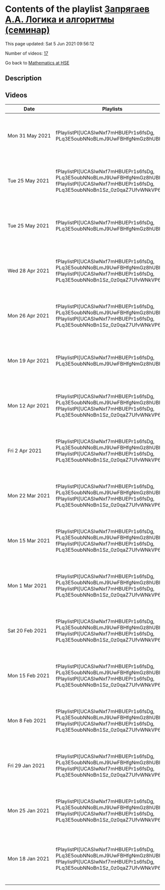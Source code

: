 # Contents of the playlist [Запрягаев А.А. Логика и алгоритмы (семинар)](https://www.youtube.com/playlist?list=PLq3E5oubNNoBLmJ9UwFBHfgNmGz8hUBhO)

This page updated: Sat 5 Jun 2021 09:56:12

Number of videos: [17](#videos)

Go back to [Mathematics at HSE](../README.md)

## Description



## Videos

|Date|Playlists|Links|Name|
|---|---|---|---|
| Mon&nbsp;31&nbsp;May&nbsp;2021 | fPlaylistPl[UCASlwNxf7mHBUEPr1s6fsDg, PLq3E5oubNNoBLmJ9UwFBHfgNmGz8hUBhO] |  | [[**e**](https://studio.youtube.com/video/mV-W9VM_POM/edit "Edit")] [Запрягаев А.А. Логика и алгоритмы (семинар) 29.05.2021](https://www.youtube.com/watch?v=mV-W9VM_POM&list=PLq3E5oubNNoBLmJ9UwFBHfgNmGz8hUBhO) |
| Tue&nbsp;25&nbsp;May&nbsp;2021 | fPlaylistPl[UCASlwNxf7mHBUEPr1s6fsDg, PLq3E5oubNNoBLmJ9UwFBHfgNmGz8hUBhO], fPlaylistPl[UCASlwNxf7mHBUEPr1s6fsDg, PLq3E5oubNNoBn1Sz_0z0qaZ7UfvWNkVP6] |  | [[**e**](https://studio.youtube.com/video/1YpB_AJLcds/edit "Edit")] [Запрягаев А.А. Логика и алгоритмы (семинар) 21.05.2021](https://www.youtube.com/watch?v=1YpB_AJLcds&list=PLq3E5oubNNoBLmJ9UwFBHfgNmGz8hUBhO) |
| Tue&nbsp;25&nbsp;May&nbsp;2021 | fPlaylistPl[UCASlwNxf7mHBUEPr1s6fsDg, PLq3E5oubNNoBLmJ9UwFBHfgNmGz8hUBhO] |  | [[**e**](https://studio.youtube.com/video/gJFQTG-m42k/edit "Edit")] [Запрягаев А.А. Логика и алгоритмы (семинар) 14.05.2021](https://www.youtube.com/watch?v=gJFQTG-m42k&list=PLq3E5oubNNoBLmJ9UwFBHfgNmGz8hUBhO) |
| Wed&nbsp;28&nbsp;Apr&nbsp;2021 | fPlaylistPl[UCASlwNxf7mHBUEPr1s6fsDg, PLq3E5oubNNoBLmJ9UwFBHfgNmGz8hUBhO], fPlaylistPl[UCASlwNxf7mHBUEPr1s6fsDg, PLq3E5oubNNoBn1Sz_0z0qaZ7UfvWNkVP6] |  | [[**e**](https://studio.youtube.com/video/5Nwms-MtVqU/edit "Edit")] [Запрягаев А.А. Логика и алгоритмы (семинар) 28.04.2021](https://www.youtube.com/watch?v=5Nwms-MtVqU&list=PLq3E5oubNNoBLmJ9UwFBHfgNmGz8hUBhO) |
| Mon&nbsp;26&nbsp;Apr&nbsp;2021 | fPlaylistPl[UCASlwNxf7mHBUEPr1s6fsDg, PLq3E5oubNNoBLmJ9UwFBHfgNmGz8hUBhO], fPlaylistPl[UCASlwNxf7mHBUEPr1s6fsDg, PLq3E5oubNNoBn1Sz_0z0qaZ7UfvWNkVP6] |  | [[**e**](https://studio.youtube.com/video/a0YqoNBlAWk/edit "Edit")] [Запрягаев А.А. Логика и алгоритмы (семинар) 23.04.2021](https://www.youtube.com/watch?v=a0YqoNBlAWk&list=PLq3E5oubNNoBLmJ9UwFBHfgNmGz8hUBhO) |
| Mon&nbsp;19&nbsp;Apr&nbsp;2021 | fPlaylistPl[UCASlwNxf7mHBUEPr1s6fsDg, PLq3E5oubNNoBLmJ9UwFBHfgNmGz8hUBhO] |  | [[**e**](https://studio.youtube.com/video/k4Deq62Xp34/edit "Edit")] [Запрягаев А.А. Логика и алгоритмы (семинар) 16.04.2021](https://www.youtube.com/watch?v=k4Deq62Xp34&list=PLq3E5oubNNoBLmJ9UwFBHfgNmGz8hUBhO) |
| Mon&nbsp;12&nbsp;Apr&nbsp;2021 | fPlaylistPl[UCASlwNxf7mHBUEPr1s6fsDg, PLq3E5oubNNoBLmJ9UwFBHfgNmGz8hUBhO], fPlaylistPl[UCASlwNxf7mHBUEPr1s6fsDg, PLq3E5oubNNoBn1Sz_0z0qaZ7UfvWNkVP6] |  | [[**e**](https://studio.youtube.com/video/F8WBckPOkAw/edit "Edit")] [Запрягаев А.А. Логика и алгоритмы (семинар) 09.04.2021](https://www.youtube.com/watch?v=F8WBckPOkAw&list=PLq3E5oubNNoBLmJ9UwFBHfgNmGz8hUBhO) |
| Fri&nbsp;2&nbsp;Apr&nbsp;2021 | fPlaylistPl[UCASlwNxf7mHBUEPr1s6fsDg, PLq3E5oubNNoBLmJ9UwFBHfgNmGz8hUBhO], fPlaylistPl[UCASlwNxf7mHBUEPr1s6fsDg, PLq3E5oubNNoBn1Sz_0z0qaZ7UfvWNkVP6] |  | [[**e**](https://studio.youtube.com/video/YM_-Ld3KY6A/edit "Edit")] [Запрягаев А.А.- Логика и алгоритмы (Семинар) 31.01.2021](https://www.youtube.com/watch?v=YM_-Ld3KY6A&list=PLq3E5oubNNoBLmJ9UwFBHfgNmGz8hUBhO) |
| Mon&nbsp;22&nbsp;Mar&nbsp;2021 | fPlaylistPl[UCASlwNxf7mHBUEPr1s6fsDg, PLq3E5oubNNoBLmJ9UwFBHfgNmGz8hUBhO], fPlaylistPl[UCASlwNxf7mHBUEPr1s6fsDg, PLq3E5oubNNoBn1Sz_0z0qaZ7UfvWNkVP6] |  | [[**e**](https://studio.youtube.com/video/SDrmxIjlbBI/edit "Edit")] [Запрягаев А.А. Логика и алгоритмы (семинар) 19.03.2021](https://www.youtube.com/watch?v=SDrmxIjlbBI&list=PLq3E5oubNNoBLmJ9UwFBHfgNmGz8hUBhO) |
| Mon&nbsp;15&nbsp;Mar&nbsp;2021 | fPlaylistPl[UCASlwNxf7mHBUEPr1s6fsDg, PLq3E5oubNNoBLmJ9UwFBHfgNmGz8hUBhO], fPlaylistPl[UCASlwNxf7mHBUEPr1s6fsDg, PLq3E5oubNNoBn1Sz_0z0qaZ7UfvWNkVP6] |  | [[**e**](https://studio.youtube.com/video/EipwfNDrPQA/edit "Edit")] [Запрягаев А.А. Логика и алгоритмы (семинар) 12.03.2021](https://www.youtube.com/watch?v=EipwfNDrPQA&list=PLq3E5oubNNoBLmJ9UwFBHfgNmGz8hUBhO) |
| Mon&nbsp;1&nbsp;Mar&nbsp;2021 | fPlaylistPl[UCASlwNxf7mHBUEPr1s6fsDg, PLq3E5oubNNoBLmJ9UwFBHfgNmGz8hUBhO], fPlaylistPl[UCASlwNxf7mHBUEPr1s6fsDg, PLq3E5oubNNoBn1Sz_0z0qaZ7UfvWNkVP6] |  | [[**e**](https://studio.youtube.com/video/9SUkzdskkXI/edit "Edit")] [Запрягаев А.А. Логика и алгоритмы (семинар) 26.02.2021](https://www.youtube.com/watch?v=9SUkzdskkXI&list=PLq3E5oubNNoBLmJ9UwFBHfgNmGz8hUBhO) |
| Sat&nbsp;20&nbsp;Feb&nbsp;2021 | fPlaylistPl[UCASlwNxf7mHBUEPr1s6fsDg, PLq3E5oubNNoBLmJ9UwFBHfgNmGz8hUBhO], fPlaylistPl[UCASlwNxf7mHBUEPr1s6fsDg, PLq3E5oubNNoBn1Sz_0z0qaZ7UfvWNkVP6] |  | [[**e**](https://studio.youtube.com/video/0Oco5EYs3fU/edit "Edit")] [Запрягаев А.А. Логика и алгоритмы (семинар) 19.02.2021](https://www.youtube.com/watch?v=0Oco5EYs3fU&list=PLq3E5oubNNoBLmJ9UwFBHfgNmGz8hUBhO) |
| Mon&nbsp;15&nbsp;Feb&nbsp;2021 | fPlaylistPl[UCASlwNxf7mHBUEPr1s6fsDg, PLq3E5oubNNoBLmJ9UwFBHfgNmGz8hUBhO], fPlaylistPl[UCASlwNxf7mHBUEPr1s6fsDg, PLq3E5oubNNoBn1Sz_0z0qaZ7UfvWNkVP6] |  | [[**e**](https://studio.youtube.com/video/VhL8LasuljY/edit "Edit")] [Запрягаев А.А. Логика и алгоритмы (семинар) 12.02.2021](https://www.youtube.com/watch?v=VhL8LasuljY&list=PLq3E5oubNNoBLmJ9UwFBHfgNmGz8hUBhO) |
| Mon&nbsp;8&nbsp;Feb&nbsp;2021 | fPlaylistPl[UCASlwNxf7mHBUEPr1s6fsDg, PLq3E5oubNNoBLmJ9UwFBHfgNmGz8hUBhO], fPlaylistPl[UCASlwNxf7mHBUEPr1s6fsDg, PLq3E5oubNNoBn1Sz_0z0qaZ7UfvWNkVP6] |  | [[**e**](https://studio.youtube.com/video/dWyIi-Pae84/edit "Edit")] [Запрягаев А.А. Логика и алгоритмы (семинар) 05.02.2021](https://www.youtube.com/watch?v=dWyIi-Pae84&list=PLq3E5oubNNoBLmJ9UwFBHfgNmGz8hUBhO) |
| Fri&nbsp;29&nbsp;Jan&nbsp;2021 | fPlaylistPl[UCASlwNxf7mHBUEPr1s6fsDg, PLq3E5oubNNoBLmJ9UwFBHfgNmGz8hUBhO], fPlaylistPl[UCASlwNxf7mHBUEPr1s6fsDg, PLq3E5oubNNoBn1Sz_0z0qaZ7UfvWNkVP6] |  | [[**e**](https://studio.youtube.com/video/VB-F1SCRAbY/edit "Edit")] [Запрягаев А.А. Логика и алгоритмы (семинар) 29.01.2021](https://www.youtube.com/watch?v=VB-F1SCRAbY&list=PLq3E5oubNNoBLmJ9UwFBHfgNmGz8hUBhO) |
| Mon&nbsp;25&nbsp;Jan&nbsp;2021 | fPlaylistPl[UCASlwNxf7mHBUEPr1s6fsDg, PLq3E5oubNNoBLmJ9UwFBHfgNmGz8hUBhO], fPlaylistPl[UCASlwNxf7mHBUEPr1s6fsDg, PLq3E5oubNNoBn1Sz_0z0qaZ7UfvWNkVP6] |  | [[**e**](https://studio.youtube.com/video/5dmSAo_b0zQ/edit "Edit")] [Запрягаев А.А. Логика и алгоритмы (Семинар). 22.01.2021](https://www.youtube.com/watch?v=5dmSAo_b0zQ&list=PLq3E5oubNNoBLmJ9UwFBHfgNmGz8hUBhO) |
| Mon&nbsp;18&nbsp;Jan&nbsp;2021 | fPlaylistPl[UCASlwNxf7mHBUEPr1s6fsDg, PLq3E5oubNNoBLmJ9UwFBHfgNmGz8hUBhO], fPlaylistPl[UCASlwNxf7mHBUEPr1s6fsDg, PLq3E5oubNNoBn1Sz_0z0qaZ7UfvWNkVP6] |  | [[**e**](https://studio.youtube.com/video/T8WKDq2wYGI/edit "Edit")] [Запрягаев А.А. Логика и алгоритмы 2 (Семинар). 15.01.2021](https://www.youtube.com/watch?v=T8WKDq2wYGI&list=PLq3E5oubNNoBLmJ9UwFBHfgNmGz8hUBhO) |
